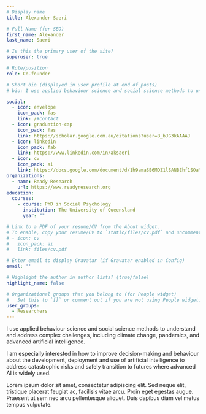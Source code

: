 ```yaml
---
# Display name
title: Alexander Saeri

# Full Name (for SEO)
first_name: Alexander
last_name: Saeri

# Is this the primary user of the site?
superuser: true

# Role/position
role: Co-founder

# Short bio (displayed in user profile at end of posts)
# bio: I use applied behaviour science and social science methods to understand and address complex challenges, including climate change, pandemics, and advanced artificial intelligence.

social:
  - icon: envelope
    icon_pack: fas
    link: /#contact
  - icon: graduation-cap
    icon_pack: fas
    link: https://scholar.google.com.au/citations?user=B_bJG3kAAAAJ
  - icon: linkedin
    icon_pack: fab
    link: https://www.linkedin.com/in/aksaeri
  - icon: cv
    icon_pack: ai
    link: https://docs.google.com/document/d/1h9amaSB6MOZ1lSANBEhf1SOaMfQg4Y2_12wK3l-CrT4/edit
organizations:
  - name: Ready Research
    url: https://www.readyresearch.org
education:
  courses:
    - course: PhD in Social Psychology
      institution: The University of Queensland
      year: ""

# Link to a PDF of your resume/CV from the About widget.
# To enable, copy your resume/CV to `static/files/cv.pdf` and uncomment the lines below.
# - icon: cv
#   icon_pack: ai
#   link: files/cv.pdf

# Enter email to display Gravatar (if Gravatar enabled in Config)
email: ''

# Highlight the author in author lists? (true/false)
highlight_name: false

# Organizational groups that you belong to (for People widget)
#   Set this to `[]` or comment out if you are not using People widget.
user_groups:
  - Researchers
---
```


I use applied behaviour science and social science methods to understand and address complex challenges, including climate change, pandemics, and advanced artificial intelligence.

I am especially interested in how to improve decision-making and behaviour about the development, deployment and use of artificial intelligence to address catastrophic risks and safely transition to futures where advanced AI is widely used.

Lorem ipsum dolor sit amet, consectetur adipiscing elit. Sed neque elit, tristique placerat feugiat ac, facilisis vitae arcu. Proin eget egestas augue. Praesent ut sem nec arcu pellentesque aliquet. Duis dapibus diam vel metus tempus vulputate.
